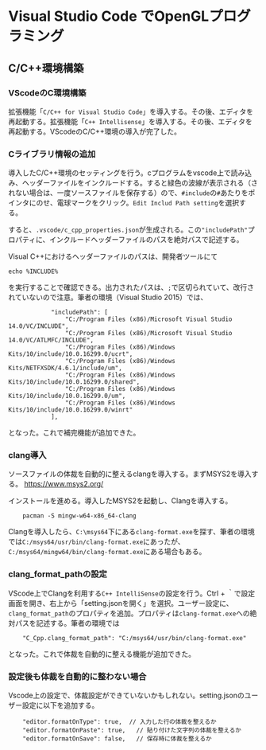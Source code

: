 # Visual Studio Code でOpenGLプログラミング
## C/C++環境構築
### VScodeのC環境構築
拡張機能「`C/C++ for Visual Studio Code`」を導入する。その後、エディタを再起動する。拡張機能「`C++ Intellisense`」を導入する。その後、エディタを再起動する。VScodeのC/C++環境の導入が完了した。

### Cライブラリ情報の追加
導入したC/C++環境のセッティングを行う。cプログラムをvscode上で読み込み、ヘッダーファイルをインクルードする。すると緑色の波線が表示される（されない場合は、一度ソースファイルを保存する）ので、`#include`の`#`あたりをポインタにのせ、電球マークをクリック。`Edit Includ Path setting`を選択する。

すると、`.vscode/c_cpp_properties.json`が生成される。この`"includePath"`プロパティに、インクルードヘッダーファイルのパスを絶対パスで記述する。

Visual C++におけるヘッダーファイルのパスは、開発者ツールにて

```
echo %INCLUDE%
```

を実行することで確認できる。出力されたパスは、`;`で区切られていて、改行されていないので注意。筆者の環境（Visual Studio 2015）では、

```
            "includePath": [
                "C:/Program Files (x86)/Microsoft Visual Studio 14.0/VC/INCLUDE",
                "C:/Program Files (x86)/Microsoft Visual Studio 14.0/VC/ATLMFC/INCLUDE",
                "C:/Program Files (x86)/Windows Kits/10/include/10.0.16299.0/ucrt",
                "C:/Program Files (x86)/Windows Kits/NETFXSDK/4.6.1/include/um",
                "C:/Program Files (x86)/Windows Kits/10/include/10.0.16299.0/shared",
                "C:/Program Files (x86)/Windows Kits/10/include/10.0.16299.0/um",
                "C:/Program Files (x86)/Windows Kits/10/include/10.0.16299.0/winrt"
            ],
```

となった。これで補完機能が追加できた。


### clang導入
ソースファイルの体裁を自動的に整えるclangを導入する。まずMSYS2を導入する。
https://www.msys2.org/

インストールを進める。導入したMSYS2を起動し、Clangを導入する。

```
    pacman -S mingw-w64-x86_64-clang
```

Clangを導入したら、`C:\msys64`下にある`clang-format.exe`を探す、筆者の環境では`C:/msys64/usr/bin/clang-format.exe`にあったが、`C:/msys64/mingw64/bin/clang-format.exe`にある場合もある。

### clang_format_pathの設定
VScode上でClangを利用する`C++ IntelliSense`の設定を行う。Ctrl + ｀で設定画面を開き、右上から「setting.jsonを開く」を選択。ユーザー設定に、`clang_format_path`のプロパティを追加。プロパティは`clang-format.exe`への絶対パスを記述する。筆者の環境では

```
    "C_Cpp.clang_format_path": "C:/msys64/usr/bin/clang-format.exe"
```

となった。これで体裁を自動的に整える機能が追加できた。


### 設定後も体裁を自動的に整わない場合
Vscode上の設定で、体裁設定ができていないかもしれない。setting.jsonのユーザー設定に以下を追加する。

```
    "editor.formatOnType": true,  // 入力した行の体裁を整えるか
    "editor.formatOnPaste": true,   // 貼り付けた文字列の体裁を整えるか
    "editor.formatOnSave": false,   // 保存時に体裁を整えるか
```